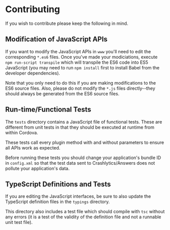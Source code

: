 # Contributing

If you wish to contribute please keep the following in mind.

## Modification of JavaScript APIs

If you want to modify the JavaScript APIs in `www` you'll need to edit the corresponding `*.es6` files. Once you've made your modiciations, execute `npm run-script transpile` which will transpile the ES6 code into ES5 JavaScript (you may need to run `npm install` first to install Babel from the developer dependencies).

Note that you only need to do this if you are making modifications to the ES6 source files. Also, please do not modify the `*.js` files directly--they should always be generated from the ES6 source files.

## Run-time/Functional Tests

The `tests` directory contains a JavaScript file of functional tests. These are different from unit tests in that they should be executed at runtime from within Cordova.

These tests call every plugin method with and without parameters to ensure all APIs work as expected.

Before running these tests you should change your application's bundle ID in `config.xml` so that the test data sent to Crashlytics/Answers does not pollute your application's data.

## TypeScript Definitions and Tests

If you are editing the JavaScript interfaces, be sure to also update the TypeScript definition files in the `typings` directory.

This directory also includes a test file which should compile with `tsc` without any errors (it is a test of the validity of the definition file and not a runnable unit test file).
